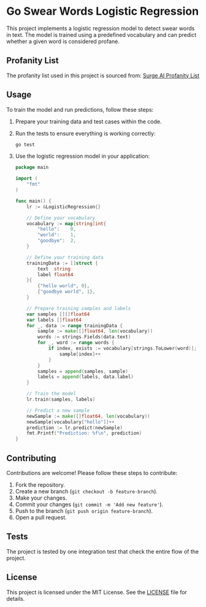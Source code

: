 # Go Swear Words Logistic Regression

This project implements a logistic regression model to detect swear words in text. The model is trained using a predefined vocabulary and can predict whether a given word is considered profane.

## Profanity List

The profanity list used in this project is sourced from:
[Surge AI Profanity List](https://github.com/surge-ai/profanity)

## Usage

To train the model and run predictions, follow these steps:

1. Prepare your training data and test cases within the code.

2. Run the tests to ensure everything is working correctly:

   ```sh
   go test
   ```

3. Use the logistic regression model in your application:

   ```go
   package main

   import (
       "fmt"
   )

   func main() {
       lr := &LogisticRegression{}

       // Define your vocabulary
       vocabulary := map[string]int{
           "hello":    0,
           "world":    1,
           "goodbye":  2,
       }

       // Define your training data
       trainingData := []struct {
           text  string
           label float64
       }{
           {"hello world", 0},
           {"goodbye world", 1},
       }

       // Prepare training samples and labels
       var samples [][]float64
       var labels []float64
       for _, data := range trainingData {
           sample := make([]float64, len(vocabulary))
           words := strings.Fields(data.text)
           for _, word := range words {
               if index, exists := vocabulary[strings.ToLower(word)]; exists {
                   sample[index]++
               }
           }
           samples = append(samples, sample)
           labels = append(labels, data.label)
       }

       // Train the model
       lr.train(samples, labels)

       // Predict a new sample
       newSample := make([]float64, len(vocabulary))
       newSample[vocabulary["hello"]]++
       prediction := lr.predict(newSample)
       fmt.Printf("Prediction: %f\n", prediction)
   }
   ```

## Contributing

Contributions are welcome! Please follow these steps to contribute:

1. Fork the repository.
2. Create a new branch (`git checkout -b feature-branch`).
3. Make your changes.
4. Commit your changes (`git commit -m 'Add new feature'`).
5. Push to the branch (`git push origin feature-branch`).
6. Open a pull request.

## Tests

The project is tested by one integration test that check the entire flow of the project.

## License

This project is licensed under the MIT License. See the [LICENSE](LICENSE) file for details.
